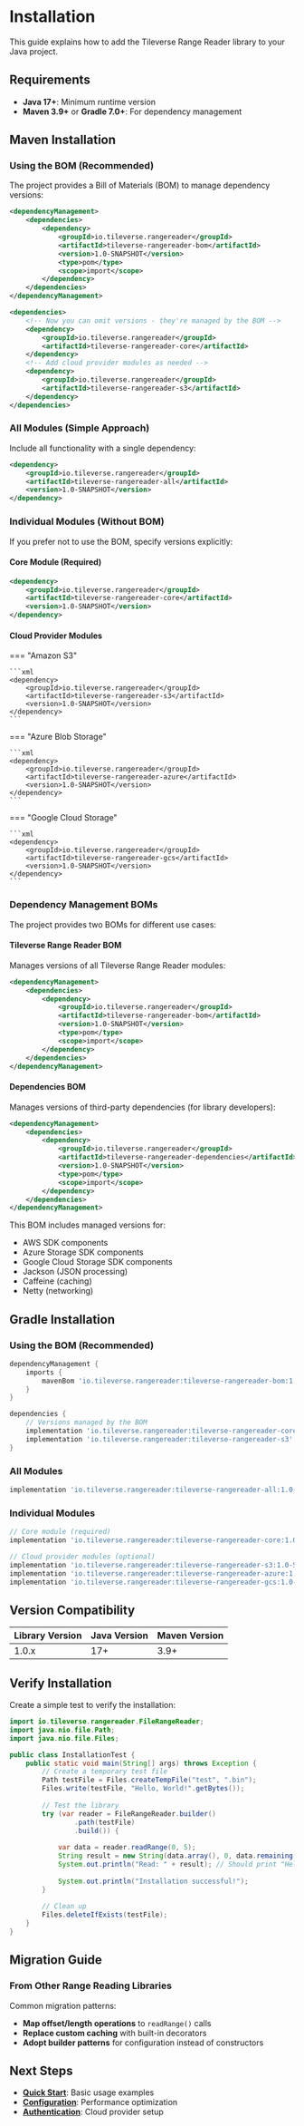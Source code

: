 # Installation

This guide explains how to add the Tileverse Range Reader library to your Java project.

## Requirements

- **Java 17+**: Minimum runtime version
- **Maven 3.9+** or **Gradle 7.0+**: For dependency management

## Maven Installation

### Using the BOM (Recommended)

The project provides a Bill of Materials (BOM) to manage dependency versions:

```xml
<dependencyManagement>
    <dependencies>
        <dependency>
            <groupId>io.tileverse.rangereader</groupId>
            <artifactId>tileverse-rangereader-bom</artifactId>
            <version>1.0-SNAPSHOT</version>
            <type>pom</type>
            <scope>import</scope>
        </dependency>
    </dependencies>
</dependencyManagement>

<dependencies>
    <!-- Now you can omit versions - they're managed by the BOM -->
    <dependency>
        <groupId>io.tileverse.rangereader</groupId>
        <artifactId>tileverse-rangereader-core</artifactId>
    </dependency>
    <!-- Add cloud provider modules as needed -->
    <dependency>
        <groupId>io.tileverse.rangereader</groupId>
        <artifactId>tileverse-rangereader-s3</artifactId>
    </dependency>
</dependencies>
```

### All Modules (Simple Approach)

Include all functionality with a single dependency:

```xml
<dependency>
    <groupId>io.tileverse.rangereader</groupId>
    <artifactId>tileverse-rangereader-all</artifactId>
    <version>1.0-SNAPSHOT</version>
</dependency>
```

### Individual Modules (Without BOM)

If you prefer not to use the BOM, specify versions explicitly:

#### Core Module (Required)

```xml
<dependency>
    <groupId>io.tileverse.rangereader</groupId>
    <artifactId>tileverse-rangereader-core</artifactId>
    <version>1.0-SNAPSHOT</version>
</dependency>
```

#### Cloud Provider Modules

=== "Amazon S3"

    ```xml
    <dependency>
        <groupId>io.tileverse.rangereader</groupId>
        <artifactId>tileverse-rangereader-s3</artifactId>
        <version>1.0-SNAPSHOT</version>
    </dependency>
    ```

=== "Azure Blob Storage"

    ```xml
    <dependency>
        <groupId>io.tileverse.rangereader</groupId>
        <artifactId>tileverse-rangereader-azure</artifactId>
        <version>1.0-SNAPSHOT</version>
    </dependency>
    ```

=== "Google Cloud Storage"

    ```xml
    <dependency>
        <groupId>io.tileverse.rangereader</groupId>
        <artifactId>tileverse-rangereader-gcs</artifactId>
        <version>1.0-SNAPSHOT</version>
    </dependency>
    ```

### Dependency Management BOMs

The project provides two BOMs for different use cases:

#### Tileverse Range Reader BOM

Manages versions of all Tileverse Range Reader modules:

```xml
<dependencyManagement>
    <dependencies>
        <dependency>
            <groupId>io.tileverse.rangereader</groupId>
            <artifactId>tileverse-rangereader-bom</artifactId>
            <version>1.0-SNAPSHOT</version>
            <type>pom</type>
            <scope>import</scope>
        </dependency>
    </dependencies>
</dependencyManagement>
```

#### Dependencies BOM

Manages versions of third-party dependencies (for library developers):

```xml
<dependencyManagement>
    <dependencies>
        <dependency>
            <groupId>io.tileverse.rangereader</groupId>
            <artifactId>tileverse-rangereader-dependencies</artifactId>
            <version>1.0-SNAPSHOT</version>
            <type>pom</type>
            <scope>import</scope>
        </dependency>
    </dependencies>
</dependencyManagement>
```

This BOM includes managed versions for:

- AWS SDK components
- Azure Storage SDK components  
- Google Cloud Storage SDK components
- Jackson (JSON processing)
- Caffeine (caching)
- Netty (networking)

## Gradle Installation

### Using the BOM (Recommended)

```gradle
dependencyManagement {
    imports {
        mavenBom 'io.tileverse.rangereader:tileverse-rangereader-bom:1.0-SNAPSHOT'
    }
}

dependencies {
    // Versions managed by the BOM
    implementation 'io.tileverse.rangereader:tileverse-rangereader-core'
    implementation 'io.tileverse.rangereader:tileverse-rangereader-s3'
}
```

### All Modules

```gradle
implementation 'io.tileverse.rangereader:tileverse-rangereader-all:1.0-SNAPSHOT'
```

### Individual Modules

```gradle
// Core module (required)
implementation 'io.tileverse.rangereader:tileverse-rangereader-core:1.0-SNAPSHOT'

// Cloud provider modules (optional)
implementation 'io.tileverse.rangereader:tileverse-rangereader-s3:1.0-SNAPSHOT'
implementation 'io.tileverse.rangereader:tileverse-rangereader-azure:1.0-SNAPSHOT'
implementation 'io.tileverse.rangereader:tileverse-rangereader-gcs:1.0-SNAPSHOT'
```

## Version Compatibility

| Library Version | Java Version | Maven Version |
|----------------|--------------|---------------|
| 1.0.x | 17+ | 3.9+ |

## Verify Installation

Create a simple test to verify the installation:

```java
import io.tileverse.rangereader.FileRangeReader;
import java.nio.file.Path;
import java.nio.file.Files;

public class InstallationTest {
    public static void main(String[] args) throws Exception {
        // Create a temporary test file
        Path testFile = Files.createTempFile("test", ".bin");
        Files.write(testFile, "Hello, World!".getBytes());
        
        // Test the library
        try (var reader = FileRangeReader.builder()
                .path(testFile)
                .build()) {
            
            var data = reader.readRange(0, 5);
            String result = new String(data.array(), 0, data.remaining());
            System.out.println("Read: " + result); // Should print "Hello"
            
            System.out.println("Installation successful!");
        }
        
        // Clean up
        Files.deleteIfExists(testFile);
    }
}
```

## Migration Guide

### From Other Range Reading Libraries

Common migration patterns:

- **Map offset/length operations** to `readRange()` calls
- **Replace custom caching** with built-in decorators  
- **Adopt builder patterns** for configuration instead of constructors

## Next Steps

- **[Quick Start](quick-start.md)**: Basic usage examples
- **[Configuration](configuration.md)**: Performance optimization
- **[Authentication](authentication.md)**: Cloud provider setup